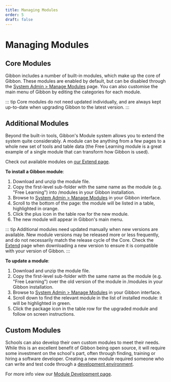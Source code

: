```yaml
---
title: Managing Modules
order: 5
draft: false
---
```

# Managing Modules

## Core Modules

Gibbon includes a number of built-in modules, which make up the core of Gibbon. These modules are enabled by default, but can be disabled through the <u>System Admin > Manage Modules</u> page. You can also customise the main menu of Gibbon by editing the categories for each module. 

::: tip
Core modules do not need updated individually, and are always kept up-to-date when upgrading Gibbon to the latest version.
:::
## Additional Modules

Beyond the built-in tools, Gibbon's Module system allows you to extend the system quite considerably. A module can be anything from a few pages to a whole new set of tools and table data (the Free Learning module is a great example of a single module that can transform how Gibbon is used).

Check out available modules on [our Extend page](https://gibbonedu.org/extend).

**To install a Gibbon module**:

1. Download and unzip the module file.
2. Copy the first-level sub-folder with the same name as the module (e.g. "Free Learning") into /modules in your Gibbon installation.
3. Browse to <u>System Admin > Manage Modules</u> in your Gibbon interface.
4. Scroll to the bottom of the page: the module will be listed in a table, highlighted in orange.
5. Click the plus icon in the table row for the new module.
6. The new module will appear in Gibbon's main menu.

::: tip
Additional modules need updated manually when new versions are available. New module versions may be released more or less frequently, and do not necessarily match the release cycle of the Core. Check the [Extend](https://gibbonedu.org/extend) page when downloading a new version to ensure it is compatible with your version of Gibbon.
:::

**To update a module**:

1. Download and unzip the module file.
2. Copy the first-level sub-folder with the same name as the module (e.g. "Free Learning") over the old version of the module in /modules in your Gibbon installation.
3. Browse to <u>System Admin > Manage Modules</u> in your Gibbon interface.
4. Scroll down to find the relevant module in the list of installed module: it will be highlighted in green.
5. Click the package icon in the table row for the upgraded module and follow on screen instructions.

## Custom Modules

Schools can also develop their own custom modules to meet their needs. While this is an excellent benefit of Gibbon being open source, it will require some investment on the school's part, often through finding, training or hiring a software developer. Creating a new module required someone who can write and test code through a [development environment](../development/getting-started/developer-workflow.md).

For more info view our [Module Development page](/development/getting-started/module-development).